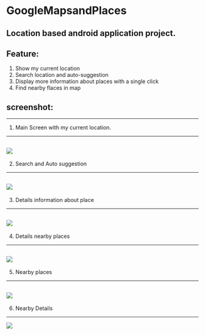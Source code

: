 # GoogleMapsandPlaces
## Location based android application project. 
## Feature:
  1. Show my current location
  2. Search location and auto-suggestion
  3. Display more information about places with a single click
  4. Find nearby flaces in map

## screenshot:
---
1. Main Screen with my current location.
---
![](photo/1.main%20scrin.png)
---
2. Search and Auto suggestion
---
![](photo/2search&suggassion.png)
---
3. Details information about place
---
![](photo/3.placeDetails.png)
---
4. Details nearby places
---
![](photo/4.details_nearby_place.png)
---
5. Nearby places
---
![](photo/5.nearby_place.png)
---
6. Nearby Details
---
![](photo/6.nearby_details.png)

